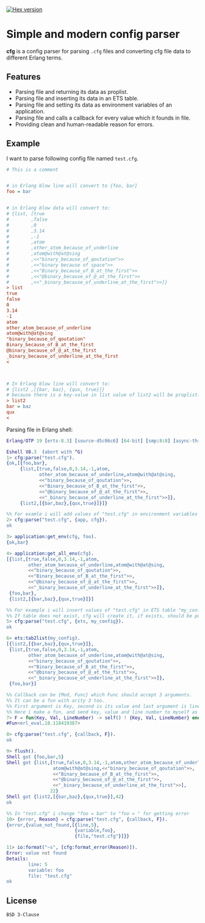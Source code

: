 [![Hex version](https://img.shields.io/hexpm/v/cfg.svg "Hex version")](https://hex.pm/packages/cfg)

# Simple and modern config parser
**cfg** is a config parser for parsing `.cfg` files and converting cfg file data to different Erlang terms.

## Features
* Parsing file and returning its data as proplist.
* Parsing file and inserting its data in an ETS table.  
* Parsing file and setting its data as environment variables of an application.  
* Parsing file and calls a callback for every value which it founds in file.
* Providing clean and human-readable reason for errors.

## Example
I want to parse following config file named `test.cfg`.  
```cfg
# This is a comment


# in Erlang blow line will convert to {foo, bar}
foo = bar


# in Erlang blow data will convert to:
# {list, [true
#        ,false
#        ,0
#        ,3.14
#        ,-1
#        ,atom
#        ,other_atom_because_of_underline
#        ,atom@with@at@sing
#        ,<<"binary_because_of_qoutation">>
#        ,<<"binary because of space">>
#        ,<<"Binary_because_of_B_at_the_first">>
#        ,<<"@binary_because_of_@_at_the_first">>
#        ,<<"_binary_because_of_underline_at_the_first">>]}
> list
true
false
0
3.14
-1
atom
other_atom_because_of_underline
atom@with@at@sing
"binary_because_of_qoutation"
Binary_because_of_B_at_the_first
@binary_because_of_@_at_the_first
_binary_because_of_underline_at_the_first
<



# In Erlang blow line will convert to:
# {list2 ,[{bar, baz}, {qux, true}]}
# because there is a key-value in list value of list2 will be proplist.
> list2
bar = baz
qux
<
```
Parsing file in Erlang shell:
```erlang
Erlang/OTP 19 [erts-8.3] [source-d5c06c6] [64-bit] [smp:8:8] [async-threads:0] [hipe] [kernel-poll:false]

Eshell V8.3  (abort with ^G)
1> cfg:parse("test.cfg").
{ok,[{foo,bar},
     {list,[true,false,0,3.14,-1,atom,
            other_atom_because_of_underline,atom@with@at@sing,
            <<"binary_because_of_qoutation">>,
            <<"Binary_because_of_B_at_the_first">>,
            <<"@binary_because_of_@_at_the_first">>,
            <<"_binary_because_of_underline_at_the_first">>]},
     {list2,[{bar,baz},{qux,true}]}]}

%% For examle i will add values of "test.cfg" in environment variables of cfg app:
2> cfg:parse("test.cfg", {app, cfg}).
ok

3> application:get_env(cfg, foo).
{ok,bar}

4> application:get_all_env(cfg). 
[{list,[true,false,0,3.14,-1,atom,
        other_atom_because_of_underline,atom@with@at@sing,
        <<"binary_because_of_qoutation">>,
        <<"Binary_because_of_B_at_the_first">>,
        <<"@binary_because_of_@_at_the_first">>,
        <<"_binary_because_of_underline_at_the_first">>]},
 {foo,bar},
 {list2,[{bar,baz},{qux,true}]}]

%% For example i will insert values of "test.cfg" in ETS table "my_config"
%% If table does not exist, cfg will create it, if exists, should be public.
5> cfg:parse("test.cfg", {ets, my_config}).
ok

6> ets:tab2list(my_config).   
[{list2,[{bar,baz},{qux,true}]},
 {list,[true,false,0,3.14,-1,atom,
        other_atom_because_of_underline,atom@with@at@sing,
        <<"binary_because_of_qoutation">>,
        <<"Binary_because_of_B_at_the_first">>,
        <<"@binary_because_of_@_at_the_first">>,
        <<"_binary_because_of_underline_at_the_first">>]},
 {foo,bar}]

%% Callback can be {Mod, Func} which Func should accept 3 arguments.
%% It can be a fun with arity 3 too.
%% First argument is Key, second is its value and last argument is line number of data.
%% Here i make a fun, and send key, value and line number to myself as Erlang message.
7> F = fun(Key, Val, LineNumber) -> self() ! {Key, Val, LineNumber} end.
#Fun<erl_eval.18.118419387>

8> cfg:parse("test.cfg", {callback, F}).                                
ok

9> flush().
Shell got {foo,bar,5}
Shell got {list,[true,false,0,3.14,-1,atom,other_atom_because_of_underline,
                 atom@with@at@sing,<<"binary_because_of_qoutation">>,
                 <<"Binary_because_of_B_at_the_first">>,
                 <<"@binary_because_of_@_at_the_first">>,
                 <<"_binary_because_of_underline_at_the_first">>],
                22}
Shell got {list2,[{bar,baz},{qux,true}],42}
ok

%% In "test.cfg" i change "foo = bar" to "foo = " for getting error
10> {error, Reason} = cfg:parse("test.cfg", {callback, F}).
{error,{value_not_found,[{line,5},
                         {variable,foo},
                         {file,"test.cfg"}]}}

11> io:format("~s", [cfg:format_error(Reason)]).
Error: value not found
Details:
        line: 5
        variable: foo
        file: "test.cfg"
ok
```

## License
`BSD 3-Clause`
